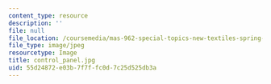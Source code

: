 ```yaml
---
content_type: resource
description: ''
file: null
file_location: /coursemedia/mas-962-special-topics-new-textiles-spring-2010/55d24872e03b7f7ffc0d7c25d525db3a_control_panel.jpg
file_type: image/jpeg
resourcetype: Image
title: control_panel.jpg
uid: 55d24872-e03b-7f7f-fc0d-7c25d525db3a
---
```

